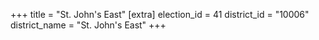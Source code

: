 +++
title = "St. John's East"
[extra]
election_id = 41
district_id = "10006"
district_name = "St. John's East"
+++
